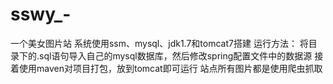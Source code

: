 # sswy_-
一个美女图片站
系统使用ssm、mysql、jdk1.7和tomcat7搭建
运行方法：
  将目录下的.sql语句导入自己的mysql数据库，然后修改spring配置文件中的数据源
  接着使用maven对项目打包，放到tomcat即可运行
  站点所有图片都是使用爬虫抓取
